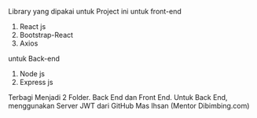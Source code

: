 Library yang dipakai untuk Project ini
untuk front-end 
1. React js
2. Bootstrap-React
3. Axios

untuk Back-end
1. Node js
2. Express js

Terbagi Menjadi 2 Folder. Back End dan Front End.
Untuk Back End, menggunakan Server JWT dari GitHub Mas Ihsan (Mentor Dibimbing.com)